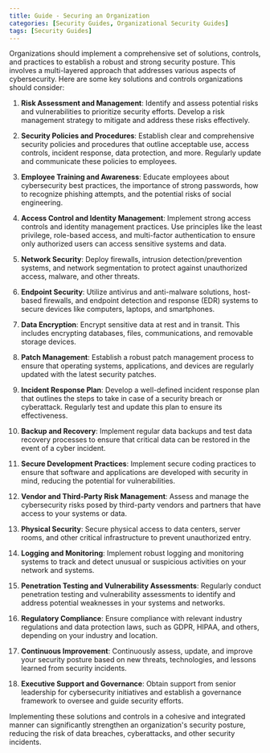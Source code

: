 ```yaml
---
title: Guide - Securing an Organization 
categories: [Security Guides, Organizational Security Guides] 
tags: [Security Guides]
---
```


Organizations should implement a comprehensive set of solutions, controls, and practices to establish a robust and strong security posture. This involves a multi-layered approach that addresses various aspects of cybersecurity. Here are some key solutions and controls organizations should consider:

1. __Risk Assessment and Management__:
   Identify and assess potential risks and vulnerabilities to prioritize security efforts. Develop a risk management strategy to mitigate and address these risks effectively.

2. __Security Policies and Procedures__:
   Establish clear and comprehensive security policies and procedures that outline acceptable use, access controls, incident response, data protection, and more. Regularly update and communicate these policies to employees.

3. __Employee Training and Awareness__:
   Educate employees about cybersecurity best practices, the importance of strong passwords, how to recognize phishing attempts, and the potential risks of social engineering.

4. __Access Control and Identity Management__:
   Implement strong access controls and identity management practices. Use principles like the least privilege, role-based access, and multi-factor authentication to ensure only authorized users can access sensitive systems and data.

5. __Network Security__:
   Deploy firewalls, intrusion detection/prevention systems, and network segmentation to protect against unauthorized access, malware, and other threats.

6. __Endpoint Security__:
   Utilize antivirus and anti-malware solutions, host-based firewalls, and endpoint detection and response (EDR) systems to secure devices like computers, laptops, and smartphones.

7. __Data Encryption__:
  Encrypt sensitive data at rest and in transit. This includes encrypting databases, files, communications, and removable storage devices.

8. __Patch Management__:
  Establish a robust patch management process to ensure that operating systems, applications, and devices are regularly updated with the latest security patches.

9. __Incident Response Plan__:
  Develop a well-defined incident response plan that outlines the steps to take in case of a security breach or cyberattack. Regularly test and update this plan to ensure its effectiveness.

10. __Backup and Recovery__:
  Implement regular data backups and test data recovery processes to ensure that critical data can be restored in the event of a cyber incident.

11. __Secure Development Practices__:
  Implement secure coding practices to ensure that software and applications are developed with security in mind, reducing the potential for vulnerabilities.

12. __Vendor and Third-Party Risk Management__:
  Assess and manage the cybersecurity risks posed by third-party vendors and partners that have access to your systems or data.

13. __Physical Security__:
  Secure physical access to data centers, server rooms, and other critical infrastructure to prevent unauthorized entry.

14. __Logging and Monitoring__:
  Implement robust logging and monitoring systems to track and detect unusual or suspicious activities on your network and systems.

15. __Penetration Testing and Vulnerability Assessments__:
  Regularly conduct penetration testing and vulnerability assessments to identify and address potential weaknesses in your systems and networks.

16. __Regulatory Compliance__:
  Ensure compliance with relevant industry regulations and data protection laws, such as GDPR, HIPAA, and others, depending on your industry and location.

17. __Continuous Improvement__:
  Continuously assess, update, and improve your security posture based on new threats, technologies, and lessons learned from security incidents.

18. __Executive Support and Governance__:
  Obtain support from senior leadership for cybersecurity initiatives and establish a governance framework to oversee and guide security efforts.

Implementing these solutions and controls in a cohesive and integrated manner can significantly strengthen an organization's security posture, reducing the risk of data breaches, cyberattacks, and other security incidents.
